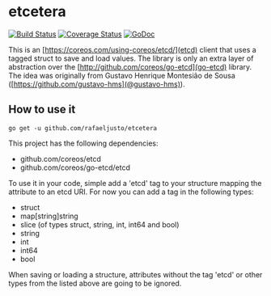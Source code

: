 etcetera
========

[![Build Status](https://travis-ci.org/rafaeljusto/etcetera.png?branch=master)](https://travis-ci.org/rafaeljusto/etcetera)
[![Coverage Status](https://img.shields.io/coveralls/rafaeljusto/etcetera.svg)](https://coveralls.io/r/rafaeljusto/etcetera)
[![GoDoc](https://godoc.org/github.com/rafaeljusto/etcetera?status.png)](https://godoc.org/github.com/rafaeljusto/etcetera)

This is an [https://coreos.com/using-coreos/etcd/](etcd) client that uses a tagged struct to save
and load values. The library is only an extra layer of abstraction over the
[http://github.com/coreos/go-etcd](go-etcd) library. The idea was originally from Gustavo Henrique
Montesião de Sousa ([https://github.com/gustavo-hms](@gustavo-hms)).

How to use it
-------------

```
go get -u github.com/rafaeljusto/etcetera
```

This project has the following dependencies:
  * github.com/coreos/etcd
  * github.com/coreos/go-etcd/etcd

To use it in your code, simple add a 'etcd' tag to your structure mapping the attribute to an etcd
URI. For now you can add a tag in the following types:

  * struct
  * map[string]string
  * slice (of types struct, string, int, int64 and bool)
  * string
  * int
  * int64
  * bool

When saving or loading a structure, attributes without the tag 'etcd' or other types from the listed
above are going to be ignored.

